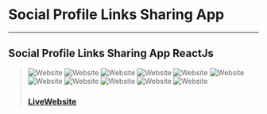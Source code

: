 # Social Profile Links Sharing App
---
Social Profile Links Sharing App ReactJs
---
> ![Website](public/images/screenshotapp.png)
> ![Website](public/images/screenshotapp2.png)
> ![Website](public/images/screenshotapp3.png)
> ![Website](public/images/screenshotapp4.png)
> ![Website](public/images/screenshotapp5.png)
> ![Website](public/images/screenshotapp6.png)
> ![Website](public/images/screenshotapp7.png)
> ![Website](public/images/screenshotapp8.png)
> ![Website](public/images/screenshotapp9.png)
> ![Website](public/images/screenshotapp10.png)
> ![Website](public/images/screenshotapp11.png)
> ### [LiveWebsite](simpleshare.netlify.app/)
